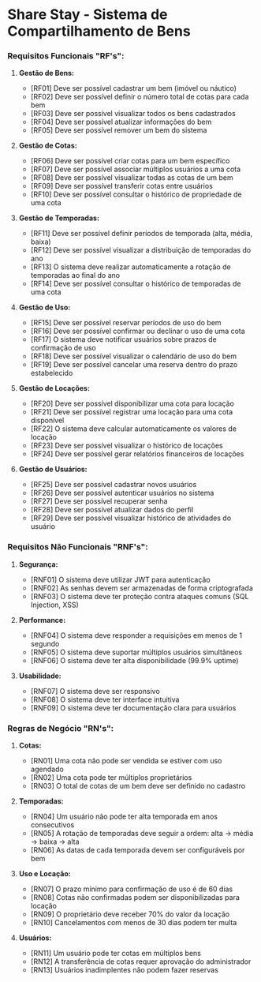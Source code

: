 # Share Stay - Sistema de Compartilhamento de Bens

### **Requisitos Funcionais "RF's":**

1. **Gestão de Bens:**
    - [RF01] Deve ser possível cadastrar um bem (imóvel ou náutico)
    - [RF02] Deve ser possível definir o número total de cotas para cada bem
    - [RF03] Deve ser possível visualizar todos os bens cadastrados
    - [RF04] Deve ser possível atualizar informações do bem
    - [RF05] Deve ser possível remover um bem do sistema

2. **Gestão de Cotas:**
    - [RF06] Deve ser possível criar cotas para um bem específico
    - [RF07] Deve ser possível associar múltiplos usuários a uma cota
    - [RF08] Deve ser possível visualizar todas as cotas de um bem
    - [RF09] Deve ser possível transferir cotas entre usuários
    - [RF10] Deve ser possível consultar o histórico de propriedade de uma cota

3. **Gestão de Temporadas:**
    - [RF11] Deve ser possível definir períodos de temporada (alta, média, baixa)
    - [RF12] Deve ser possível visualizar a distribuição de temporadas do ano
    - [RF13] O sistema deve realizar automaticamente a rotação de temporadas ao final do ano
    - [RF14] Deve ser possível consultar o histórico de temporadas de uma cota

4. **Gestão de Uso:**
    - [RF15] Deve ser possível reservar períodos de uso do bem
    - [RF16] Deve ser possível confirmar ou declinar o uso de uma cota
    - [RF17] O sistema deve notificar usuários sobre prazos de confirmação de uso
    - [RF18] Deve ser possível visualizar o calendário de uso do bem
    - [RF19] Deve ser possível cancelar uma reserva dentro do prazo estabelecido

5. **Gestão de Locações:**
    - [RF20] Deve ser possível disponibilizar uma cota para locação
    - [RF21] Deve ser possível registrar uma locação para uma cota disponível
    - [RF22] O sistema deve calcular automaticamente os valores de locação
    - [RF23] Deve ser possível visualizar o histórico de locações
    - [RF24] Deve ser possível gerar relatórios financeiros de locações

6. **Gestão de Usuários:**
    - [RF25] Deve ser possível cadastrar novos usuários
    - [RF26] Deve ser possível autenticar usuários no sistema
    - [RF27] Deve ser possível recuperar senha
    - [RF28] Deve ser possível atualizar dados do perfil
    - [RF29] Deve ser possível visualizar histórico de atividades do usuário

### **Requisitos Não Funcionais "RNF's":**

1. **Segurança:**
    - [RNF01] O sistema deve utilizar JWT para autenticação
    - [RNF02] As senhas devem ser armazenadas de forma criptografada
    - [RNF03] O sistema deve ter proteção contra ataques comuns (SQL Injection, XSS)

2. **Performance:**
    - [RNF04] O sistema deve responder a requisições em menos de 1 segundo
    - [RNF05] O sistema deve suportar múltiplos usuários simultâneos
    - [RNF06] O sistema deve ter alta disponibilidade (99.9% uptime)

3. **Usabilidade:**
    - [RNF07] O sistema deve ser responsivo
    - [RNF08] O sistema deve ter interface intuitiva
    - [RNF09] O sistema deve ter documentação clara para usuários

### **Regras de Negócio "RN's":**

1. **Cotas:**
    - [RN01] Uma cota não pode ser vendida se estiver com uso agendado
    - [RN02] Uma cota pode ter múltiplos proprietários
    - [RN03] O total de cotas de um bem deve ser definido no cadastro

2. **Temporadas:**
    - [RN04] Um usuário não pode ter alta temporada em anos consecutivos
    - [RN05] A rotação de temporadas deve seguir a ordem: alta → média → baixa → alta
    - [RN06] As datas de cada temporada devem ser configuráveis por bem

3. **Uso e Locação:**
    - [RN07] O prazo mínimo para confirmação de uso é de 60 dias
    - [RN08] Cotas não confirmadas podem ser disponibilizadas para locação
    - [RN09] O proprietário deve receber 70% do valor da locação
    - [RN10] Cancelamentos com menos de 30 dias podem ter multa

4. **Usuários:**
    - [RN11] Um usuário pode ter cotas em múltiplos bens
    - [RN12] A transferência de cotas requer aprovação do administrador
    - [RN13] Usuários inadimplentes não podem fazer reservas